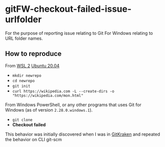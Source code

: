 # gitFW-checkout-failed-issue-urlfolder
For the purpose of reporting issue relating to Git For Windows relating to URL folder names.

## How to reproduce
From [WSL 2](https://docs.microsoft.com/en-us/windows/wsl/install-win10) [Ubuntu 20.04](https://www.microsoft.com/en-us/p/ubuntu-2004-lts/9n6svws3rx71?atc=true&rtc=1&activetab=pivot:overviewtab)
- `mkdir newrepo`
- `cd newrepo`
- `git init`
- `curl https://wikipedia.com -L --create-dirs -o "https://wikipedia.com/mon.html"`

From Windows PowerShell, or any other programs that uses Git for Windows (as of version `2.28.0.windows.1`).
- `git clone`
- **Checkout failed**

This behavior was initially discovered when I was in [GitKraken](https://www.gitkraken.com/) and repeated the behavior on CLI git-scm
